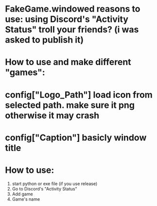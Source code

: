 # FakeGame.windowed reasons to use: using Discord's "Activity Status" troll your friends? (i was asked to publish it)
# How to use and make different "games":
# config["Logo_Path"] load icon from selected path. make sure it png otherwise it may crash
# config["Caption"] basicly window title
#
# How to use:
1) start python or exe file (if you use release)
2) Go to Discord's "Activity Status"
3) Add game
4) Game's name
